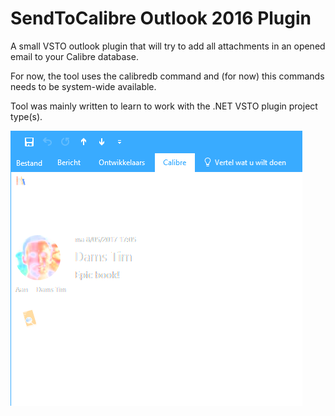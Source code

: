 # SendToCalibre Outlook 2016 Plugin

A small VSTO outlook plugin that will try to add all attachments in an opened email to your Calibre database.

For now, the tool uses the calibredb command and (for now) this commands needs to be system-wide available.

Tool was mainly written to learn to work with the .NET VSTO plugin project type(s).

![alt text](/wiki/caldemo.png)
